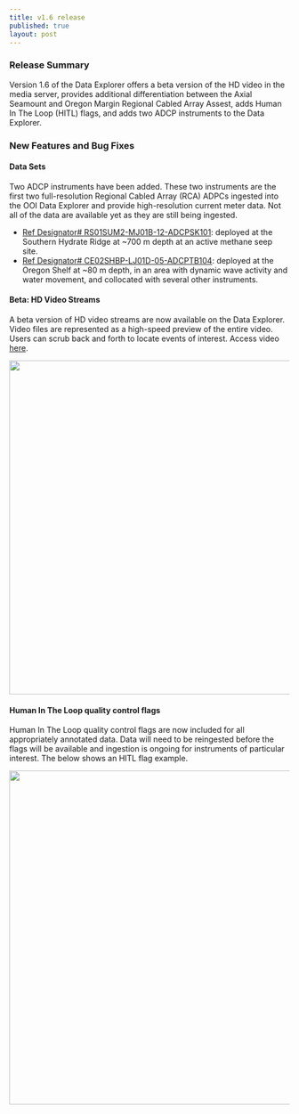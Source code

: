 ```yaml
---
title: v1.6 release
published: true
layout: post
---
```


### Release Summary
Version 1.6 of the Data Explorer offers a beta version of the HD video in the media server, provides additional differentiation between the Axial Seamount and Oregon Margin Regional Cabled Array Assest, adds Human In The Loop (HITL) flags, and adds two ADCP instruments to the Data Explorer. 

### New Features and Bug Fixes

#### Data Sets

Two ADCP instruments have been added. These two instruments are the first two full-resolution Regional Cabled Array (RCA) ADPCs ingested into the OOI Data Explorer and provide high-resolution current meter data. Not all of the data are available yet as they are still being ingested.

* [Ref Designator# RS01SUM2-MJ01B-12-ADCPSK101](https://dataexplorer.oceanobservatories.org/#ooi/all/search?sort=end_time_desc&search=RS01SUM2-MJ01B-12-ADCPSK101): deployed at the Southern Hydrate Ridge at ~700 m depth at an active methane seep site. 
* [Ref Designator# CE02SHBP-LJ01D-05-ADCPTB104](https://dataexplorer.oceanobservatories.org/#ooi/array/CE/subsite/CE02SHBP/node/CE02SHBP-LJ?sort=end_time_desc&instrument_id=CE02SHBP-LJ01D-05-ADCPTB104&search=CE02SHBP-LJ01D-05-ADCPTB104): deployed at the Oregon Shelf at ~80 m depth, in an area with dynamic wave activity and water movement, and collocated with several other instruments. 


#### Beta: HD Video Streams

A beta version of HD video streams are now available on the Data Explorer. Video files are represented as a high-speed preview of the entire video. Users can scrub back and forth to locate events of interest. Access video [here](https://dataexplorer.oceanobservatories.org/#ooi/media/RS03ASHS-PN03B-06-CAMHDA301?t=video). 

[<img src="https://axiom-data-science.github.io/assets/images/release_notes/ooi.1.6.hdcam.png" class="img-responsive" width="600"/>](https://dataexplorer.oceanobservatories.org/#ooi/media/RS03ASHS-PN03B-06-CAMHDA301?t=video)



#### Human In The Loop quality control flags
Human In The Loop quality control flags are now included for all appropriately annotated data. Data will need to be reingested before the flags will be available and ingestion is ongoing for instruments of particular interest. The below shows an HITL flag example.

<img src="https://axiom-data-science.github.io/assets/images/release_notes/ooi.1.6.hitl.png" class="img-responsive" width="600"/>
